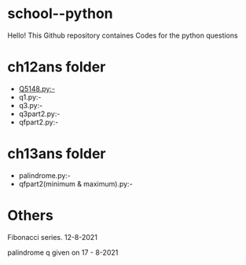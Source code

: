 #  **school--python**

  Hello!  This Github repository containes Codes for the python questions 

# **ch12ans folder** 
* [Q5148.py:-](https://github.com/Gyaanendra/school--python/blob/main/ch12ans/Q5185.py)
* q1.py:-
* q3.py:-
* q3part2.py:-
* qfpart2.py:-

# **ch13ans folder** 
* palindrome.py:-
* qfpart2(minimum & maximum).py:-

# **Others** 
Fibonacci series. 12-8-2021

palindrome q given on 17 - 8-2021

